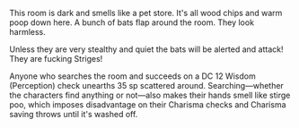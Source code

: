 This room is dark and smells like a pet store. It's all wood chips and warm poop down here. A bunch of bats flap around the room. They look harmless.

Unless they are very stealthy and quiet the bats will be alerted and attack! They are fucking Striges!


Anyone who searches the room and succeeds on a DC 12 Wisdom (Perception) check unearths 35 sp scattered around. Searching—whether the characters find anything or not—also makes their hands smell like stirge poo, which imposes disadvantage on their Charisma checks and Charisma saving throws until it's washed off.